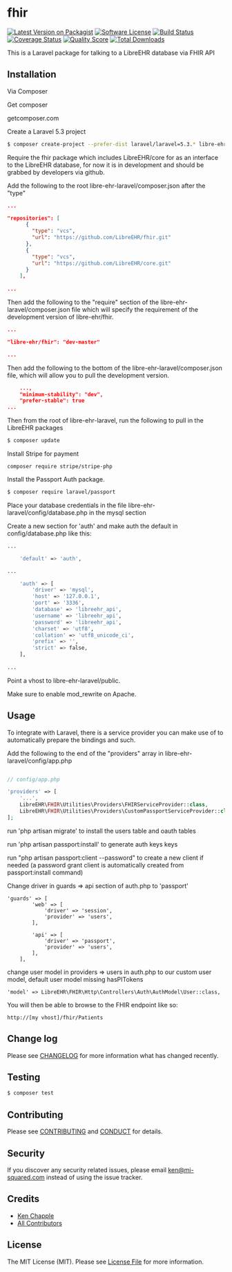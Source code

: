 # fhir

[![Latest Version on Packagist][ico-version]][link-packagist]
[![Software License][ico-license]](LICENSE.md)
[![Build Status][ico-travis]][link-travis]
[![Coverage Status][ico-scrutinizer]][link-scrutinizer]
[![Quality Score][ico-code-quality]][link-code-quality]
[![Total Downloads][ico-downloads]][link-downloads]

This is a Laravel package for talking to a LibreEHR database via FHIR API

## Installation

Via Composer

Get composer

getcomposer.com

Create a Laravel 5.3 project
``` bash
$ composer create-project --prefer-dist laravel/laravel=5.3.* libre-ehr-laravel-5-3
```

Require the fhir package which includes LibreEHR/core for as an interface to the LibreEHR database, for now it is in development and should be grabbed by developers via github.

Add the following to the root libre-ehr-laravel/composer.json after the "type"
``` json
...

"repositories": [
      {
        "type": "vcs",
        "url": "https://github.com/LibreEHR/fhir.git"
      },
      {
        "type": "vcs",
        "url": "https://github.com/LibreEHR/core.git"
      }
    ],
    
...
```

Then add the following to the "require" section of the libre-ehr-laravel/composer.json file which will specify the requirement of the development version of libre-ehr/fhir.
``` json
...

"libre-ehr/fhir": "dev-master"

...
```

Then add the following to the bottom of the libre-ehr-laravel/composer.json file, which will allow you to pull the development version.
``` json
    ...,
    "minimum-stability": "dev",
    "prefer-stable": true
...
```

Then from the root of libre-ehr-laravel, run the following to pull in the LibreEHR packages

``` bash
$ composer update
```

Install Stripe for payment

```
composer require stripe/stripe-php
```

Install the Passport Auth package.

``` bash
$ composer require laravel/passport
```

Place your database credentials in the file libre-ehr-laravel/config/database.php in the mysql section

Create a new section for 'auth' and make auth the default in config/database.php like this:
``` bash
...

    'default' => 'auth',

...

    'auth' => [
        'driver' => 'mysql',
        'host' => '127.0.0.1',
        'port' => '3336',
        'database' => 'libreehr_api',
        'username' => 'libreehr_api',
        'password' => 'libreehr_api',
        'charset' => 'utf8',
        'collation' => 'utf8_unicode_ci',
        'prefix' => '',
        'strict' => false,
    ],
        
...        
```

Point a vhost to libre-ehr-laravel/public. 

Make sure to enable mod_rewrite on Apache.

## Usage

To integrate with Laravel, there is a service provider you can make use of to automatically prepare the bindings and such.

Add the following to the end of the "providers" array in libre-ehr-laravel/config/app.php

```php

// config/app.php

'providers' => [
    '...',
    LibreEHR\FHIR\Utilities\Providers\FHIRServiceProvider::class,
    LibreEHR\FHIR\Utilities\Providers\CustomPassportServiceProvider::class,
];
```

run 'php artisan migrate' to install the users table and oauth tables

run 'php artisan passport:install' to generate auth keys keys

run "php artisan passport:client --password" to create a new client if needed (a password grant client is automatically created from passport:install command)


Change driver in guards => api section of auth.php to 'passport'

```
'guards' => [
        'web' => [
            'driver' => 'session',
            'provider' => 'users',
        ],

        'api' => [
            'driver' => 'passport',
            'provider' => 'users',
        ],
    ],
```

change user model in providers => users in auth.php to our custom user model, default user model missing hasPITokens

```
'model' => LibreEHR\FHIR\Http\Controllers\Auth\AuthModel\User::class,
```

You will then be able to browse to the FHIR endpoint like so:

```pre
http://[my vhost]/fhir/Patients
````

## Change log

Please see [CHANGELOG](CHANGELOG.md) for more information what has changed recently.

## Testing

``` bash
$ composer test
```

## Contributing

Please see [CONTRIBUTING](CONTRIBUTING.md) and [CONDUCT](CONDUCT.md) for details.

## Security

If you discover any security related issues, please email ken@mi-squared.com instead of using the issue tracker.

## Credits

- [Ken Chapple][link-author]
- [All Contributors][link-contributors]

## License

The MIT License (MIT). Please see [License File](LICENSE.md) for more information.

[ico-version]: https://img.shields.io/packagist/v/LibreEHR/fhir.svg?style=flat-square
[ico-license]: https://img.shields.io/badge/license-MIT-brightgreen.svg?style=flat-square
[ico-travis]: https://img.shields.io/travis/LibreEHR/fhir/master.svg?style=flat-square
[ico-scrutinizer]: https://img.shields.io/scrutinizer/coverage/g/LibreEHR/fhir.svg?style=flat-square
[ico-code-quality]: https://img.shields.io/scrutinizer/g/LibreEHR/fhir.svg?style=flat-square
[ico-downloads]: https://img.shields.io/packagist/dt/LibreEHR/fhir.svg?style=flat-square

[link-packagist]: https://packagist.org/packages/LibreEHR/fhir
[link-travis]: https://travis-ci.org/LibreEHR/fhir
[link-scrutinizer]: https://scrutinizer-ci.com/g/LibreEHR/fhir/code-structure
[link-code-quality]: https://scrutinizer-ci.com/g/LibreEHR/fhir
[link-downloads]: https://packagist.org/packages/LibreEHR/fhir
[link-author]: https://github.com/kchapple
[link-contributors]: ../../contributors
